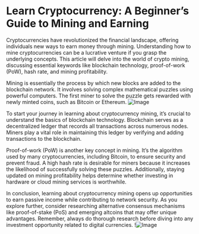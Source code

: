 # Learn Cryptocurrency: A Beginner’s Guide to Mining and Earning

Cryptocurrencies have revolutionized the financial landscape, offering individuals new ways to earn money through mining. Understanding how to mine cryptocurrencies can be a lucrative venture if you grasp the underlying concepts. This article will delve into the world of crypto mining, discussing essential keywords like blockchain technology, proof-of-work (PoW), hash rate, and mining profitability.

Mining is essentially the process by which new blocks are added to the blockchain network. It involves solving complex mathematical puzzles using powerful computers. The first miner to solve the puzzle gets rewarded with newly minted coins, such as Bitcoin or Ethereum. ![Image](https://github.com/user-attachments/assets/b6e7b7a2-655e-4d44-8baa-20c566a3cb65)

To start your journey in learning about cryptocurrency mining, it’s crucial to understand the basics of blockchain technology. Blockchain serves as a decentralized ledger that records all transactions across numerous nodes. Miners play a vital role in maintaining this ledger by verifying and adding transactions to the blockchain.

Proof-of-work (PoW) is another key concept in mining. It’s the algorithm used by many cryptocurrencies, including Bitcoin, to ensure security and prevent fraud. A high hash rate is desirable for miners because it increases the likelihood of successfully solving these puzzles. Additionally, staying updated on mining profitability helps determine whether investing in hardware or cloud mining services is worthwhile.

In conclusion, learning about cryptocurrency mining opens up opportunities to earn passive income while contributing to network security. As you explore further, consider researching alternative consensus mechanisms like proof-of-stake (PoS) and emerging altcoins that may offer unique advantages. Remember, always do thorough research before diving into any investment opportunity related to digital currencies. !![Image](https://github.com/user-attachments/assets/b6e7b7a2-655e-4d44-8baa-20c566a3cb65)